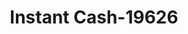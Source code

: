 ---
f_zip-code: 98926
f_state-code: WA
title: Instant Cash-19626
f_phone: 509-925-7575
f_city-only: Ellensburg
f_address: 415 East Mountain View Avenue Suite A Ellensburg
f_location-unique-id: '19626'
slug: instant-cash-19626
updated-on: '2024-05-30T13:46:58.046Z'
created-on: '2024-05-30T13:36:59.803Z'
published-on: '2024-05-30T13:54:32.469Z'
f_city-state: cms/city/ellensburg-wa.md
f_company: cms/company/instant-cash.md
f_state: cms/state/washington.md
layout: '[payday-loan].html'
tags: payday-loan
---